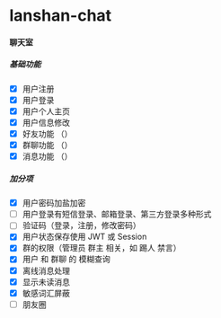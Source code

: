 # lanshan-chat

#### 聊天室

#####    基础功能

- [x] 用户注册
- [x] 用户登录
- [x] 用户个人主页
- [x] 用户信息修改
- [x] 好友功能 （）
- [x] 群聊功能 （）
- [x] 消息功能 （）

##### 加分项

- [x] 用户密码加盐加密
- [ ] 用户登录有短信登录、邮箱登录、第三方登录多种形式
- [ ] 验证码（登录，注册，修改密码）
- [x] 用户状态保存使用 JWT 或 Session
- [x] 群的权限（管理员 群主 相关，如 踢人 禁言）
- [x] 用户 和 群聊 的 模糊查询
- [x] 离线消息处理
- [x] 显示未读消息
- [x] 敏感词汇屏蔽
- [ ] 朋友圈